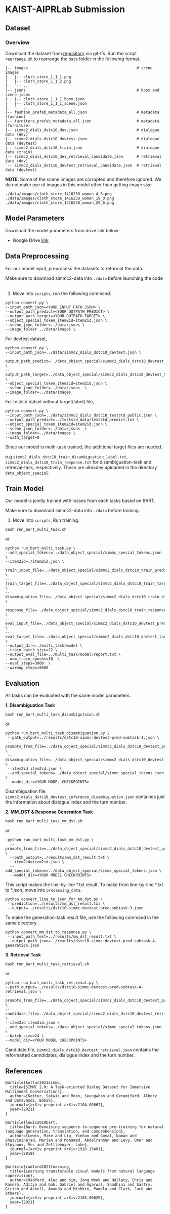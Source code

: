 # KAIST-AIPRLab Submission

## Dataset
### Overview
Download the dataset from [repository][simmc2] via git-lfs. Run the script `rearrange.sh` to rearrange the `data` folder in the following format.

```
|-- images                                                # scene images
|   |-- cloth_store_1_1_1.png
|   |-- cloth_store_1_1_2.png
|   `-- ...
|-- jsons                                                 # bbox and scene jsons
|   |-- cloth_store_1_1_1_bbox.json
|   |-- cloth_store_1_1_1_scene.json
|   `-- ...
|-- fashion_prefab_metadata_all.json                      # metadata (fashion)
|-- furniture_prefab_metadata_all.json                    # metadata (furniture)
|-- simmc2_dials_dstc10_dev.json                          # dialogue data (dev)
|-- simmc2_dials_dstc10_devtest.json                      # dialogue data (devtest)
|-- simmc2_dials_dstc10_train.json                        # dialogue data (train)
|-- simmc2_dials_dstc10_dev_retrieval_candidate.json      # retrieval data (dev)
`-- simmc2_dials_dstc10_devtest_retrieval_candidate.json  # retrieval data (devtest)
```

**NOTE**: Some of the scene images are corrupted and therefore ignored. We do not make use of images in this model other than getting image size.
```
./data/images/cloth_store_1416238_woman_4_8.png
./data/images/cloth_store_1416238_woman_19_0.png
./data/images/cloth_store_1416238_woman_20_6.png
```

## Model Parameters
Download the model parameters from drive link below:

* Google Drive [link](https://drive.google.com/drive/u/0/folders/1P_FTLrxp84gVrUI7HG7d-HttnRh8H9xM)

## **Data Preprocessing**
For our model input, preprocess the datasets to reformat the data. 

Make sure to download simmc2-data into `./data` before launching the code .

1. Move into `scripts`, run the following command.
```shell
python convert.py \
--input_path_json=<YOUR INPUT PATH JSON> \
--output_path_predict=<YOUR OUTPATH PREDICT> \
--output_path_target=<YOUR OUTPATH TARGET> \
--object_special_token_item2id=item2id.json \
--scene_json_folder=../data/jsons \
--image_folder ../data/images \
```
For devtest dataset, 

```shell
python convert.py \
--input_path_json=../data/simmc2_dials_dstc10_devtest.json \
--output_path_predict=../data_object_special/simmc2_dials_dstc10_devtest_predict.txt \
--output_path_target=../data_object_special/simmc2_dials_dstc10_devtest_target.txt \
--object_special_token_item2id=item2id.json \
--scene_json_folder=../data/jsons  \
--image_folder=../data/images 
```
For teststd datset without target(label) file,
```shell
python convert.py \
--input_path_json=../data/simmc2_dials_dstc10_teststd_public.json \
--output_path_predict=../teststd_data/teststd_predict.txt \
--object_special_token_item2id=item2id.json \
--scene_json_folder=../data/jsons  \
--image_folder=../data/images \
--with_target=0
```
Since our model is multi-task trained, the additional target files are needed.

e.g `simmc2_dials_dstc10_train_disambiguation_label.txt`, `simmc2_dials_dstc10_train_response.txt` for disambiguation-task and retrieval-task, respectively. These are alreadey uploaded in the directory `data_object_special`.

## **Train Model**
Our model is jointly trained with losses from each tasks based on BART.

Make sure to download simmc2-data into `./data` before training. 
1. Move into `scripts`, Run training.

```shell
bash run_bart_multi_task.sh
```
or 

```shell
python run_bart_multi_task.py \
--add_special_tokens=../data_object_special/simmc_special_tokens.json \
--item2id=./item2id.json \
--train_input_file=../data_object_special/simmc2_dials_dstc10_train_predict.txt \
--train_target_file=../data_object_special/simmc2_dials_dstc10_train_target.txt  \
--disambiguation_file=../data_object_special/simmc2_dials_dstc10_train_disambiguation_label.txt \
--response_file=../data_object_special/simmc2_dials_dstc10_train_response.txt \
--eval_input_file=../data_object_special/simmc2_dials_dstc10_devtest_predict.txt \
--eval_target_file=../data_object_special/simmc2_dials_dstc10_devtest_target.txt \
--output_dir=../multi_task/model \
--train_batch_size=12 \
--output_eval_file=../multi_task/model/report.txt \
--num_train_epochs=10  \
--eval_steps=3000  \
--warmup_steps=8000 
```
## **Evaluation**
All tasks can be evaluated with the same model parameters.

**1. Disambiguation Task**
```shell
bash run_bart_multi_task_disambigutaion.sh
```
or

```shell
python run_bart_multi_task_disambiguation.py \
 --path_output=../results/dstc10-simmc-devtest-pred-subtask-1.json \
 --prompts_from_file=../data_object_special/simmc2_dials_dstc10_devtest_predict.txt \
 --disambiguation_file=../data_object_special/simmc2_dials_dstc10_devtest_inference_disambiguation.json \
 --item2id item2id.json \
 --add_special_tokens=../data_object_special/simmc_special_tokens.json \
 --model_dir=<YOUR MODEL CHECKPOINTS> 
```

Disambiguation file, `simmc2_dials_dstc10_devtest_inference_disambiguation.json` containes just the information about dialogue index and the turn number.
 
**2. MM_DST & Response Generation Task** 

```shell
bash run_bart_multi_task_mm_dst.sh
```
or
```shell
 python run_bart_multi_task_mm_dst.py \
  --prompts_from_file=../data_object_special/simmc2_dials_dstc10_devtest_predict.txt \
  --path_output=../results/mm_dst_result.txt \
  --item2id=item2id.json \
  --add_special_tokens=../data_object_special/simmc_special_tokens.json \
  --model_dir=<YOUR MODEL CHECKPOINTS>
```
 
 This script makes the line-by-line *.txt result. To make from line-by-line *.txt to *.json, move into `processing_data`.
 
 ```shell
 python convert_line_to_json_for_mm_dst.py \
  --prediction=../results/mm_dst_result.txt \
  --output=../results/dstc10-simmc-devtest-pred-subtask-3.json
```
To make the generation-task result file, use the following command in the same directory. 

 ```shell
 python convert_mm_dst_to_response.py \
  --input_path_test=../results/mm_dst_result.txt \
  --output_path_json=../results/dstc10-simmc-devtest-pred-subtask-4-generation.json
```

**3. Retrieval Task**

```shell
bash run_bart_multi_task_retrieval.sh
```
or
```shell
python run_bart_multi_task_retrieval.py \
--path_output=../results/dstc10-simmc-devtest-pred-subtask-4-retrieval.json \
--prompts_from_file=../data_object_special/simmc2_dials_dstc10_devtest_predict.txt \
--candidate_file=../data_object_special/simmc2_dials_dstc10_devtest_retrieval.json \
--item2id item2id.json \
--add_special_tokens=../data_object_special/simmc_special_tokens.json \
--batch_size=24 \
--model_dir=<YOUR MODEL CHECKPOINTS>
```
Candidate file, `simmc2_dials_dstc10_devtest_retrieval.json` contains the reformatted canndidates, dialogue index and the turn number.

## References
```
@article{kottur2021simmc,
  title={SIMMC 2.0: A Task-oriented Dialog Dataset for Immersive Multimodal Conversations},
  author={Kottur, Satwik and Moon, Seungwhan and Geramifard, Alborz and Damavandi, Babak},
  journal={arXiv preprint arXiv:2104.08667},
  year={2021}
}

@article{lewis2019bart,
  title={Bart: Denoising sequence-to-sequence pre-training for natural language generation, translation, and comprehension},
  author={Lewis, Mike and Liu, Yinhan and Goyal, Naman and Ghazvininejad, Marjan and Mohamed, Abdelrahman and Levy, Omer and Stoyanov, Ves and Zettlemoyer, Luke},
  journal={arXiv preprint arXiv:1910.13461},
  year={2019}
}

@article{radford2021learning,
  title={Learning transferable visual models from natural language supervision},
  author={Radford, Alec and Kim, Jong Wook and Hallacy, Chris and Ramesh, Aditya and Goh, Gabriel and Agarwal, Sandhini and Sastry, Girish and Askell, Amanda and Mishkin, Pamela and Clark, Jack and others},
  journal={arXiv preprint arXiv:2103.00020},
  year={2021}
}
```

[simmc2]:https://github.com/facebookresearch/simmc2